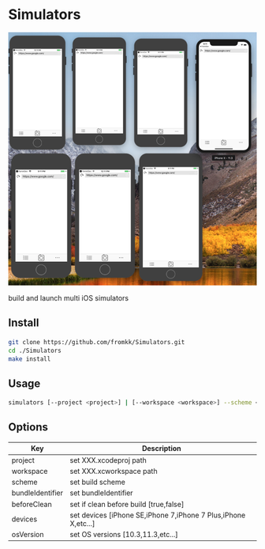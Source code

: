 # Simulators

![simulators](./simulators.png)

build and launch multi iOS simulators

## Install

```bash
git clone https://github.com/fromkk/Simulators.git
cd ./Simulators
make install
```

## Usage

```bash
simulators [--project <project>] | [--workspace <workspace>] --scheme <scheme> --bundleIdentifier <bundleIdentifier> --beforeClean <beforeClean> --devices <devices> --osVersion <osVersion>
```

## Options

Key | Description
-----|--------------
project | set XXX.xcodeproj path
workspace | set XXX.xcworkspace path
scheme | set build scheme
bundleIdentifier | set bundleIdentifier
beforeClean | set if clean before build [true,false]
devices | set devices [iPhone SE,iPhone 7,iPhone 7 Plus,iPhone X,etc...]
osVersion |  set OS versions [10.3,11.3,etc...]
